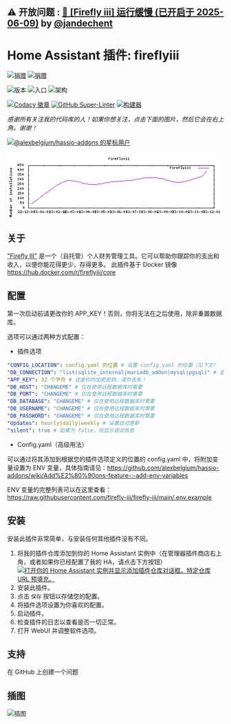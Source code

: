 ## &#9888; 开放问题 : [🐛 [Firefly iii] 运行缓慢 (已开启于 2025-06-09)](https://github.com/alexbelgium/hassio-addons/issues/1891) by [@jandechent](https://github.com/jandechent)
# Home Assistant 插件: fireflyiii

[![捐赠][donation-badge]](https://www.buymeacoffee.com/alexbelgium)
[![捐赠][paypal-badge]](https://www.paypal.com/donate/?hosted_button_id=DZFULJZTP3UQA)

![版本](https://img.shields.io/badge/dynamic/json?label=Version&query=%24.version&url=https%3A%2F%2Fraw.githubusercontent.com%2Falexbelgium%2Fhassio-addons%2Fmaster%2Ffireflyiii%2Fconfig.json)
![入口](https://img.shields.io/badge/dynamic/json?label=Ingress&query=%24.ingress&url=https%3A%2F%2Fraw.githubusercontent.com%2Falexbelgium%2Fhassio-addons%2Fmaster%2Ffireflyiii%2Fconfig.json)
![架构](https://img.shields.io/badge/dynamic/json?color=success&label=Arch&query=%24.arch&url=https%3A%2F%2Fraw.githubusercontent.com%2Falexbelgium%2Fhassio-addons%2Fmaster%2Ffireflyiii%2Fconfig.json)

[![Codacy 徽章](https://app.codacy.com/project/badge/Grade/9c6cf10bdbba45ecb202d7f579b5be0e)](https://www.codacy.com/gh/alexbelgium/hassio-addons/dashboard?utm_source=github.com&utm_medium=referral&utm_content=alexbelgium/hassio-addons&utm_campaign=Badge_Grade)
[![GitHub Super-Linter](https://img.shields.io/github/actions/workflow/status/alexbelgium/hassio-addons/weekly-supelinter.yaml?label=Lint%20code%20base)](https://github.com/alexbelgium/hassio-addons/actions/workflows/weekly-supelinter.yaml)
[![构建器](https://img.shields.io/github/actions/workflow/status/alexbelgium/hassio-addons/onpush_builder.yaml?label=Builder)](https://github.com/alexbelgium/hassio-addons/actions/workflows/onpush_builder.yaml)

[donation-badge]: https://img.shields.io/badge/Buy%20me%20a%20coffee%20(no%20paypal)-%23d32f2f?logo=buy-me-a-coffee&style=flat&logoColor=white
[paypal-badge]: https://img.shields.io/badge/Buy%20me%20a%20coffee%20with%20Paypal-0070BA?logo=paypal&style=flat&logoColor=white

_感谢所有关注我的代码库的人！如果你想关注，点击下面的图片，然后它会在右上角。谢谢！_

[![@alexbelgium/hassio-addons 的星标用户](https://raw.githubusercontent.com/alexbelgium/hassio-addons/master/.github/stars2.svg)](https://github.com/alexbelgium/hassio-addons/stargazers)

![下载趋势](https://raw.githubusercontent.com/alexbelgium/hassio-addons/master/fireflyiii/stats.png)

## 关于

["Firefly III"](https://www.firefly-iii.org) 是一个（自托管）个人财务管理工具。它可以帮助你跟踪你的支出和收入，以便你能花得更少，存得更多。
此插件基于 Docker 镜像 https://hub.docker.com/r/fireflyiii/core

## 配置

第一次启动前请更改你的 APP_KEY！否则，你将无法在之后使用，除非重置数据库。

选项可以通过两种方式配置：

- 插件选项

```yaml
"CONFIG_LOCATION": config.yaml 的位置 # 设置 config.yaml 的位置（见下文）
"DB_CONNECTION": "list(sqlite_internal|mariadb_addon|mysql|pgsql)" # 定义使用的数据库类型：sqlite（默认，嵌入在插件中）；MariaDB（如果安装并运行了 MariaDB 插件，则自动检测），以及需要设置其他 DB_ 字段的外部数据库（mysql 和 pgsql）
"APP_KEY": 32 个字符 # 这是你的加密密钥，请勿丢失！
"DB_HOST": "CHANGEME" # 仅在使用远程数据库时需要
"DB_PORT": "CHANGEME" # 仅在使用远程数据库时需要
"DB_DATABASE": "CHANGEME" # 仅在使用远程数据库时需要
"DB_USERNAME": "CHANGEME" # 仅在使用远程数据库时需要
"DB_PASSWORD": "CHANGEME" # 仅在使用远程数据库时需要
"Updates": hourly|daily|weekly # 设置自动更新
"silent": true # 如果为 false，则显示调试信息
```

- Config.yaml（高级用法）

可以通过将其添加到根据您的插件选项定义的位置的 config.yaml 中，将附加变量设置为 ENV 变量，具体指南请见：https://github.com/alexbelgium/hassio-addons/wiki/Add%E2%80%90ons-feature-:-add-env-variables

ENV 变量的完整列表可以在这里查看：https://raw.githubusercontent.com/firefly-iii/firefly-iii/main/.env.example

## 安装

安装此插件非常简单，与安装任何其他插件没有不同。

1. 将我的插件仓库添加到你的 Home Assistant 实例中（在管理器插件商店右上角，或者如果你已经配置了我的 HA，请点击下方按钮）
   [![打开你的 Home Assistant 实例并显示添加插件仓库对话框，特定仓库 URL 预填充。](https://my.home-assistant.io/badges/supervisor_add_addon_repository.svg)](https://my.home-assistant.io/redirect/supervisor_add_addon_repository/?repository_url=https%3A%2F%2Fgithub.com%2Falexbelgium%2Fhassio-addons)
2. 安装此插件。
3. 点击 `保存` 按钮以存储您的配置。
4. 将插件选项设置为你喜欢的配置。
5. 启动插件。
6. 检查插件的日志以查看是否一切正常。
7. 打开 WebUI 并调整软件选项。

## 支持

在 GitHub 上创建一个问题

## 插图

![插图](https://raw.githubusercontent.com/firefly-iii/firefly-iii/develop/.github/assets/img/imac-complete.png)

[repository]: https://github.com/alexbelgium/hassio-addons